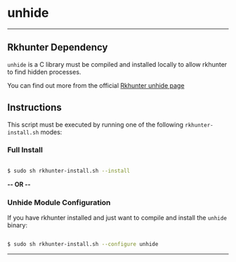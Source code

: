 # unhide
* * *

## Rkhunter Dependency

`unhide` is a C library must be compiled and installed locally to allow rkhunter to find hidden processes.

You can find out more from the official [Rkhunter unhide page](https://sourceforge.net/p/rkhunter/wiki/unhide)

## Instructions

This script must be executed by running one of the following `rkhunter-install.sh` modes:

### Full Install

```bash

$ sudo sh rkhunter-install.sh --install

```

**-- OR --**

### Unhide Module Configuration

If you have rkhunter installed and just want to compile and install the `unhide` binary:

```bash

$ sudo sh rkhunter-install.sh --configure unhide

```

* * *

